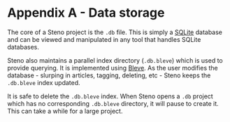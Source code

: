 # Appendix A - Data storage


The core of a Steno project is the `.db` file.
This is simply a [SQLite](http://sqlite.org/) database and can be viewed
and manipulated in any tool that handles SQLite databases.

Steno also maintains a parallel index directory (`.db.bleve`) which is
used to provide querying. It is implemented using
[Bleve](http://www.blevesearch.com). As the user modifies the database -
slurping in articles, tagging, deleting, etc - Steno keeps the `.db.bleve`
index updated.

It is safe to delete the `.db.bleve` index. When Steno opens a `.db`
project which has no corresponding `.db.bleve` directory, it will
pause to create it. This can take a while for a large project.












